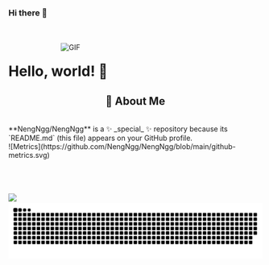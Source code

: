 ### Hi there 👋
<!-- 背景图 -->
<br />
<br />
<img align="right" alt="GIF" src="https://i.imgur.com/8MupZHY.gif" width="400"/>

# Hello, world! 👋
<!-- 关于我 -->
<h2 height="200px" align="center">🎉 About Me</h2>
<br />
**NengNgg/NengNgg** is a ✨ _special_ ✨ repository because its `README.md` (this file) appears on your GitHub profile.
<br>
![Metrics](https://github.com/NengNgg/NengNgg/blob/main/github-metrics.svg)
<br>
<br>
<br>
<br>
<br>
 <img src="https://github-readme-stats.vercel.app/api?username=NengNgg&show_icons=true" />
<br>
<!-- 贪吃蛇 - 图片有 actions/Generate Snake 定时生成 -->
<picture>
  <source media="(prefers-color-scheme: dark)" srcset="./assets/github-snake-dark.svg"/>
  <source media="(prefers-color-scheme: light)" srcset="./assets/github-snake.svg"/>
  <img alt="github-snake" src="./assets/github-snake.svg"/>
</picture>
